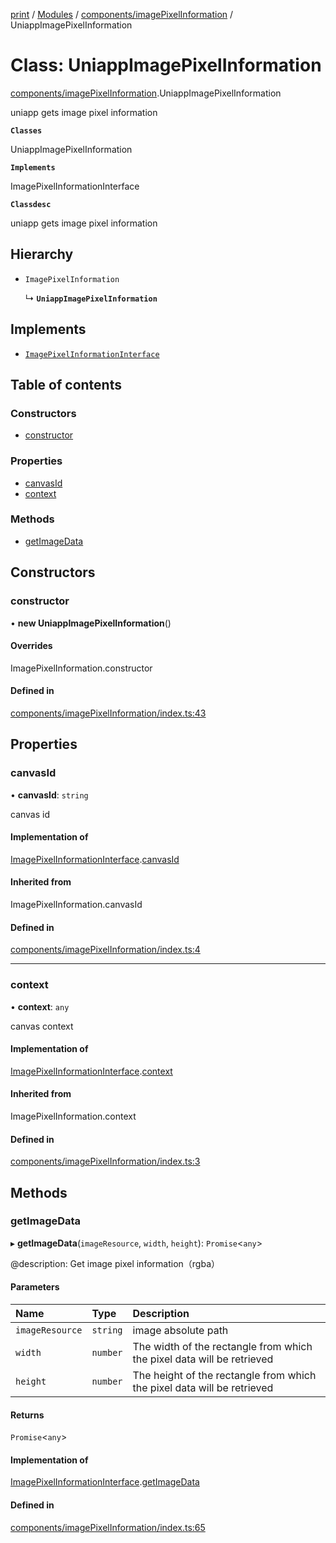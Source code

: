 [print](../README.md) / [Modules](../modules.md) / [components/imagePixelInformation](../modules/components_imagePixelInformation.md) / UniappImagePixelInformation

# Class: UniappImagePixelInformation

[components/imagePixelInformation](../modules/components_imagePixelInformation.md).UniappImagePixelInformation

uniapp gets image pixel information

**`Classes`**

UniappImagePixelInformation

**`Implements`**

ImagePixelInformationInterface

**`Classdesc`**

uniapp gets image pixel information

## Hierarchy

- `ImagePixelInformation`

  ↳ **`UniappImagePixelInformation`**

## Implements

- [`ImagePixelInformationInterface`](../interfaces/interface_ImagePixelInformation.ImagePixelInformationInterface.md)

## Table of contents

### Constructors

- [constructor](components_imagePixelInformation.UniappImagePixelInformation.md#constructor)

### Properties

- [canvasId](components_imagePixelInformation.UniappImagePixelInformation.md#canvasid)
- [context](components_imagePixelInformation.UniappImagePixelInformation.md#context)

### Methods

- [getImageData](components_imagePixelInformation.UniappImagePixelInformation.md#getimagedata)

## Constructors

### constructor

• **new UniappImagePixelInformation**()

#### Overrides

ImagePixelInformation.constructor

#### Defined in

[components/imagePixelInformation/index.ts:43](https://github.com/17562105692/printease/blob/7693c0c/src/components/imagePixelInformation/index.ts#L43)

## Properties

### canvasId

• **canvasId**: `string`

canvas id

#### Implementation of

[ImagePixelInformationInterface](../interfaces/interface_ImagePixelInformation.ImagePixelInformationInterface.md).[canvasId](../interfaces/interface_ImagePixelInformation.ImagePixelInformationInterface.md#canvasid)

#### Inherited from

ImagePixelInformation.canvasId

#### Defined in

[components/imagePixelInformation/index.ts:4](https://github.com/17562105692/printease/blob/7693c0c/src/components/imagePixelInformation/index.ts#L4)

___

### context

• **context**: `any`

canvas context

#### Implementation of

[ImagePixelInformationInterface](../interfaces/interface_ImagePixelInformation.ImagePixelInformationInterface.md).[context](../interfaces/interface_ImagePixelInformation.ImagePixelInformationInterface.md#context)

#### Inherited from

ImagePixelInformation.context

#### Defined in

[components/imagePixelInformation/index.ts:3](https://github.com/17562105692/printease/blob/7693c0c/src/components/imagePixelInformation/index.ts#L3)

## Methods

### getImageData

▸ **getImageData**(`imageResource`, `width`, `height`): `Promise`<`any`\>

@description: Get image pixel information（rgba）

#### Parameters

| Name | Type | Description |
| :------ | :------ | :------ |
| `imageResource` | `string` | image absolute path |
| `width` | `number` | The width of the rectangle from which the pixel data will be retrieved |
| `height` | `number` | The height of the rectangle from which the pixel data will be retrieved |

#### Returns

`Promise`<`any`\>

#### Implementation of

[ImagePixelInformationInterface](../interfaces/interface_ImagePixelInformation.ImagePixelInformationInterface.md).[getImageData](../interfaces/interface_ImagePixelInformation.ImagePixelInformationInterface.md#getimagedata)

#### Defined in

[components/imagePixelInformation/index.ts:65](https://github.com/17562105692/printease/blob/7693c0c/src/components/imagePixelInformation/index.ts#L65)

